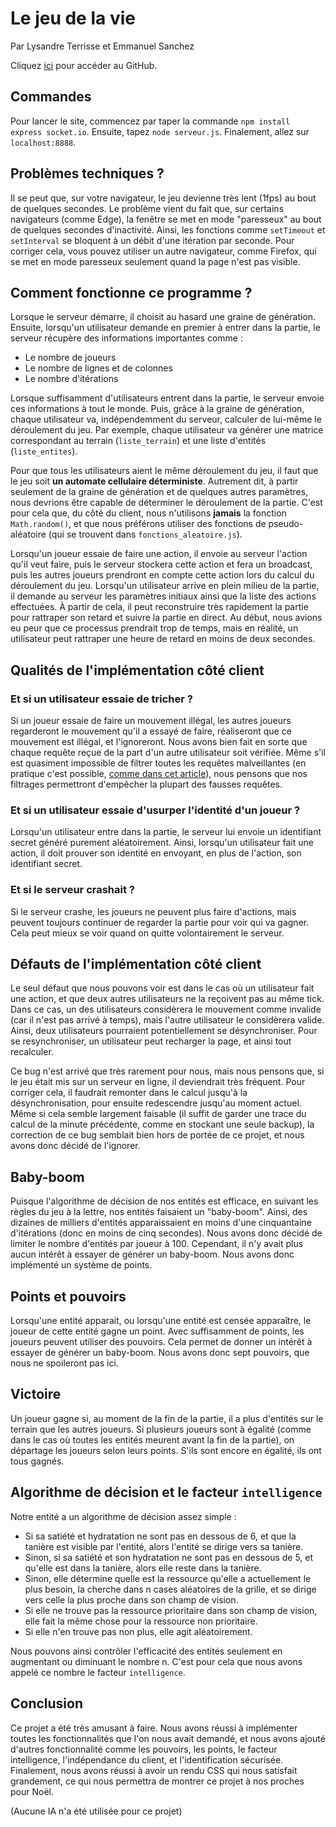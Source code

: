 # Le jeu de la vie
Par Lysandre Terrisse et Emmanuel Sanchez

Cliquez [ici](https://github.com/LysandreTerrisse/Le-jeu-de-la-vie/tree/main) pour accéder au GitHub.

## Commandes
Pour lancer le site, commencez par taper la commande `npm install express socket.io`.
Ensuite, tapez `node serveur.js`. Finalement, allez sur `localhost:8888`.

## Problèmes techniques ?
Il se peut que, sur votre navigateur, le jeu devienne très lent (1fps) au bout de quelques secondes. Le problème vient du fait que, sur certains navigateurs (comme Edge), la fenêtre se met en mode "paresseux" au bout de quelques secondes d'inactivité. Ainsi, les fonctions comme `setTimeout` et `setInterval` se bloquent à un débit d'une itération par seconde. Pour corriger cela, vous pouvez utiliser un autre navigateur, comme Firefox, qui se met en mode paresseux seulement quand la page n'est pas visible.

## Comment fonctionne ce programme ?
Lorsque le serveur démarre, il choisit au hasard une graine de génération.
Ensuite, lorsqu'un utilisateur demande en premier à entrer dans la partie, le serveur récupère des informations importantes comme :
- Le nombre de joueurs
- Le nombre de lignes et de colonnes
- Le nombre d'itérations

Lorsque suffisamment d'utilisateurs entrent dans la partie, le serveur envoie ces informations à tout le monde.
Puis, grâce à la graine de génération, chaque utilisateur va, indépendemment du serveur, calculer de lui-même le déroulement du jeu. Par exemple, chaque utilisateur va générer une matrice correspondant au terrain (`liste_terrain`) et une liste d'entités (`liste_entites`).

Pour que tous les utilisateurs aient le même déroulement du jeu, il faut que le jeu soit **un automate cellulaire déterministe**. Autrement dit, à partir seulement de la graine de génération et de quelques autres paramètres, nous devrions être capable de déterminer le déroulement de la partie. C'est pour cela que, du côté du client, nous n'utilisons **jamais** la fonction `Math.random()`, et que nous préférons utiliser des fonctions de pseudo-aléatoire (qui se trouvent dans `fonctions_aleatoire.js`).

Lorsqu'un joueur essaie de faire une action, il envoie au serveur l'action qu'il veut faire, puis le serveur stockera cette action et fera un broadcast, puis les autres joueurs prendront en compte cette action lors du calcul du déroulement du jeu. Lorsqu'un utilisateur arrive en plein milieu de la partie, il demande au serveur les paramètres initiaux ainsi que la liste des actions effectuées. À partir de cela, il peut reconstruire très rapidement la partie pour rattraper son retard et suivre la partie en direct. Au début, nous avions eu peur que ce processus prendrait trop de temps, mais en réalité, un utilisateur peut rattraper une heure de retard en moins de deux secondes.

## Qualités de l'implémentation côté client
### Et si un utilisateur essaie de tricher ?
Si un joueur essaie de faire un mouvement illégal, les autres joueurs regarderont le mouvement qu'il a essayé de faire, réaliseront que ce mouvement est illégal, et l'ignoreront. Nous avons bien fait en sorte que chaque requête reçue de la part d'un autre utilisateur soit vérifiée. Même s'il est quasiment impossible de filtrer toutes les requêtes malveillantes (en pratique c'est possible, [comme dans cet article](https://arxiv.org/abs/1304.5087v4)), nous pensons que nos filtrages permettront d'empêcher la plupart des fausses requêtes.

### Et si un utilisateur essaie d'usurper l'identité d'un joueur ?

Lorsqu'un utilisateur entre dans la partie, le serveur lui envoie un identifiant secret généré purement aléatoirement. Ainsi, lorsqu'un utilisateur fait une action, il doit prouver son identité en envoyant, en plus de l'action, son identifiant secret.

### Et si le serveur crashait ?
Si le serveur crashe, les joueurs ne peuvent plus faire d'actions, mais peuvent toujours continuer de regarder la partie pour voir qui va gagner. Cela peut mieux se voir quand on quitte volontairement le serveur.

## Défauts de l'implémentation côté client

Le seul défaut que nous pouvons voir est dans le cas où un utilisateur fait une action, et que deux autres utilisateurs ne la reçoivent pas au même tick. Dans ce cas, un des utilisateurs considèrera le mouvement comme invalide (car il n'est pas arrivé à temps), mais l'autre utilisateur le considèrera valide. Ainsi, deux utilisateurs pourraient potentiellement se désynchroniser. Pour se resynchroniser, un utilisateur peut recharger la page, et ainsi tout recalculer.

Ce bug n'est arrivé que très rarement pour nous, mais nous pensons que, si le jeu était mis sur un serveur en ligne, il deviendrait très fréquent. Pour corriger cela, il faudrait remonter dans le calcul jusqu'à la désynchronisation, pour ensuite redescendre jusqu'au moment actuel. Même si cela semble largement faisable (il suffit de garder une trace du calcul de la minute précédente, comme en stockant une seule backup), la correction de ce bug semblait bien hors de portée de ce projet, et nous avons donc décidé de l'ignorer.

## Baby-boom

Puisque l'algorithme de décision de nos entités est efficace, en suivant les règles du jeu à la lettre, nos entités faisaient un "baby-boom". Ainsi, des dizaines de milliers d'entités apparaissaient en moins d'une cinquantaine d'itérations (donc en moins de cinq secondes). Nous avons donc décidé de limiter le nombre d'entités par joueur à 100. Cependant, il n'y avait plus aucun intérêt à essayer de générer un baby-boom. Nous avons donc implémenté un système de points.

## Points et pouvoirs

Lorsqu'une entité apparait, ou lorsqu'une entité est censée apparaître, le joueur de cette entité gagne un point. Avec suffisamment de points, les joueurs peuvent utiliser des pouvoirs. Cela permet de donner un intérêt à essayer de générer un baby-boom. Nous avons donc sept pouvoirs, que nous ne spoileront pas ici.

## Victoire

Un joueur gagne si, au moment de la fin de la partie, il a plus d'entités sur le terrain que les autres joueurs. Si plusieurs joueurs sont à égalité (comme dans le cas où toutes les entités meurent avant la fin de la partie), on départage les joueurs selon leurs points. S'ils sont encore en égalité, ils ont tous gagnés.

## Algorithme de décision et le facteur `intelligence`

Notre entité a un algorithme de décision assez simple :
- Si sa satiété et hydratation ne sont pas en dessous de 6, et que la tanière est visible par l'entité, alors l'entité se dirige vers sa tanière.
- Sinon, si sa satiété et son hydratation ne sont pas en dessous de 5, et qu'elle est dans la tanière, alors elle reste dans la tanière.
- Sinon, elle détermine quelle est la ressource qu'elle a actuellement le plus besoin, la cherche dans n cases aléatoires de la grille, et se dirige vers celle la plus proche dans son champ de vision.
- Si elle ne trouve pas la ressource prioritaire dans son champ de vision, elle fait la même chose pour la ressource non prioritaire.
- Si elle n'en trouve pas non plus, elle agit aléatoirement.

Nous pouvons ainsi contrôler l'efficacité des entités seulement en augmentant ou diminuant le nombre n. C'est pour cela que nous avons appelé ce nombre le facteur `intelligence`.

## Conclusion

Ce projet a été très amusant à faire. Nous avons réussi à implémenter toutes les fonctionnalités que l'on nous avait demandé, et nous avons ajouté d'autres fonctionnalité comme les pouvoirs, les points, le facteur intelligence, l'indépendance du client, et l'identification sécurisée. Finalement, nous avons réussi à avoir un rendu CSS qui nous satisfait grandement, ce qui nous permettra de montrer ce projet à nos proches pour Noël.



(Aucune IA n'a été utilisée pour ce projet)
